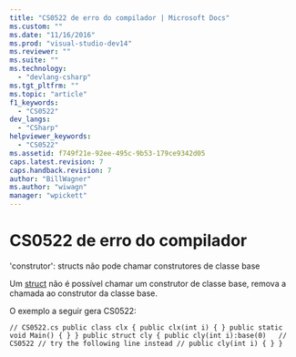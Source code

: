 ```yaml
---
title: "CS0522 de erro do compilador | Microsoft Docs"
ms.custom: ""
ms.date: "11/16/2016"
ms.prod: "visual-studio-dev14"
ms.reviewer: ""
ms.suite: ""
ms.technology: 
  - "devlang-csharp"
ms.tgt_pltfrm: ""
ms.topic: "article"
f1_keywords: 
  - "CS0522"
dev_langs: 
  - "CSharp"
helpviewer_keywords: 
  - "CS0522"
ms.assetid: f749f21e-92ee-495c-9b53-179ce9342d05
caps.latest.revision: 7
caps.handback.revision: 7
author: "BillWagner"
ms.author: "wiwagn"
manager: "wpickett"
---
```

# CS0522 de erro do compilador
'construtor': structs não pode chamar construtores de classe base  
  
 Um [struct](../../csharp/language-reference/keywords/struct.md) não é possível chamar um construtor de classe base, remova a chamada ao construtor da classe base.  
  
 O exemplo a seguir gera CS0522:  
  
```  
// CS0522.cs public class clx { public clx(int i) { } public static void Main() { } } public struct cly { public cly(int i):base(0)   // CS0522 // try the following line instead // public cly(int i) { } }  
```
